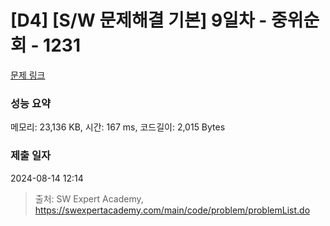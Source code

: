 # [D4] [S/W 문제해결 기본] 9일차 - 중위순회 - 1231 

[문제 링크](https://swexpertacademy.com/main/code/problem/problemDetail.do?contestProbId=AV140YnqAIECFAYD) 

### 성능 요약

메모리: 23,136 KB, 시간: 167 ms, 코드길이: 2,015 Bytes

### 제출 일자

2024-08-14 12:14



> 출처: SW Expert Academy, https://swexpertacademy.com/main/code/problem/problemList.do